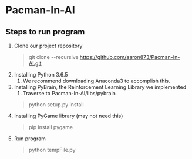 # Pacman-In-AI

## Steps to run program
1. Clone our project repository
   > git clone --recursive https://github.com/aaron873/Pacman-In-AI.git
2. Installing Python 3.6.5
   1. We recommend downloading Anaconda3 to accomplish this.
3. Installing PyBrain, the Reinforcement Learning Library we implemented
   1. Traverse to Pacman-In-AI/libs/pybrain
   > python setup.py install
2. Installing PyGame library (may not need this)
   > pip install pygame
5. Run program
   > python tempFile.py
  

